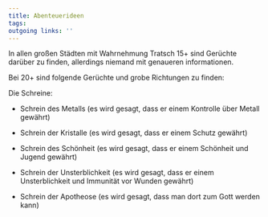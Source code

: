 ```yaml
---
title: Abenteuerideen  
tags:   
outgoing links: ''  
---
```

In allen großen Städten mit Wahrnehmung Tratsch 15+ sind Gerüchte darüber zu finden, allerdings niemand mit genaueren informationen.   

Bei 20+ sind folgende Gerüchte und grobe Richtungen zu finden:   

Die Schreine:  

  



* Schrein des Metalls (es wird gesagt, dass er einem Kontrolle über Metall gewährt)

* Schrein der Kristalle (es wird gesagt, dass er einem Schutz gewährt)

* Schrein des Schönheit (es wird gesagt, dass er einem Schönheit und Jugend gewährt)

* Schrein der Unsterblichkeit (es wird gesagt, dass er einem Unsterblichkeit und Immunität vor Wunden gewährt)

* Schrein der Apotheose (es wird gesagt, dass man dort zum Gott werden kann)



